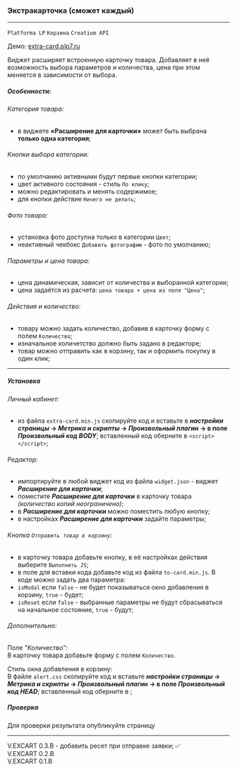 ### Экстракарточка (сможет каждый)
---
`Platforma LP` `Корзина` `Creatium API`<br />

Демо: [extra-card.plp7.ru](http://extra-card-demo.plp7.ru/)

Виджет расширяет встроенную карточку товара. Добавляет в неё возможность выбора параметров и количества, 
цена при этом меняется в зависимости от выбора.
##### Особенности:
###### Категория товара:
- в виджете **«Расширение для карточки»** может быть выбрана **только одна категория**; <br />

###### Кнопки выбора категории:
- по умолчанию активными будут первые кнопки категории;
- цвет активного состояния - стиль `По клику`;
- можно редактировать и менять содержимое;
- для кнопки действие `Ничего не делать`;

###### Фото товара:

- установка фото доступна только в категории `Цвет`;
- неактивный чекбокс `Добавить фотографию` - фото по умолчанию;

###### Параметры и цена товара:
- цена динамическая, зависит от количества и выборанной категории;
- цена задаётся из расчета: `цена товара + цена из поля "Цена"`;

###### Действия и количество:
- товару можно задать количество, добавив в карточку форму с полем `Количество`;
- изначальное количетство должно быть задано в редакторе;
- товар можно отправить как в корзину, так и оформить покупку в один клик;

----

##### Установка
###### Личный кабинет:
* из файла `extra-card.min.js` скопируйте код и вставьте в ***настройки страницы* → *Метрика и скрипты* → *Произвольный плагин* → в поле *Произвольный код BODY***; вставленный код оберните в   `<script></script>`;

###### Редактор:
* импортируйте в любой виджет код из файла `widget.json` - виджет ***Расширение для карточки***;
* поместите ***Расширение для карточки*** в карточку товара *(количество копий неограничено)*;
* в ***Расширение для карточки*** можно поместить любую кнопку;
* в настройках ***Расширение для карточки*** задайте параметры;

###### Кнопка `Отправить товар в корзину`:

- в карточку товара добавьте кнопку, в её настройках действия выберите `Выполнить JS`;
- в поле для вставки кода добавьте код из файла `to-card.min.js`. В коде можно задать два параметра:
- `isModal` если `false` - не будет показываться окно добавления в корзину, `true` - будет;
- `isReset` если `false` - выбранные параметры не будут сбрасываться на начальное состояние, `true` - будут;

###### Дополнительно:

Поле "Количество": <br />
В карточку товара добавьте форму с полем `Количество`.

Стиль окна добавления в корзину:<br />
В файле `alert.css` cкопируйте код и вставьте ***настройки страницы* → *Метрика и скрипты* → *Произвольный плагин* → в поле *Произвольный код HEAD***; вставленный код оберните в <style></style>;

##### Проверка

Для проверки результата опубликуйте страницу

---

V.EXCART 0.3.B - добавить ресет при отправке заявки; :white_check_mark:<br />
V.EXCART 0.2.B  <br />
V.EXCART 0.1.B <br />